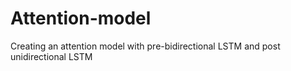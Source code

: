 # Attention-model
Creating an attention model with pre-bidirectional LSTM and post unidirectional LSTM
